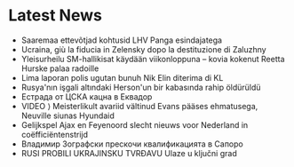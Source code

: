# Latest News
-  Saaremaa ettevõtjad kohtusid LHV Panga esindajatega
-  Ucraina, giù la fiducia in Zelensky dopo la destituzione di Zaluzhny
-  Yleisurheilu SM-hallikisat käydään viikonloppuna – kovia kokenut Reetta Hurske palaa radoille
-  Lima laporan polis ugutan bunuh Nik Elin diterima di KL
-  Rusya'nın işgali altındaki Herson'un bir kabasında rahip öldürüldü
-  Естрада от ЦСКА кацна в Еквадор
-  VIDEO ⟩ Meisterlikult avariid vältinud Evans pääses ehmatusega, Neuville siunas Hyundaid
-  Gelijkspel Ajax en Feyenoord slecht nieuws voor Nederland in coëfficiëntenstrijd
-  Владимир Зографски прескочи квалификацията в Сапоро
-  RUSI PROBILI UKRAJINSKU TVRĐAVU Ulaze u ključni grad
